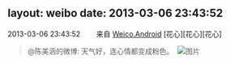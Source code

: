 layout: weibo
date: 2013-03-06 23:43:52
---
<meta name="referrer" content="no-referrer" />

2013-03-06 23:43:52  &nbsp;&nbsp;&nbsp;&nbsp;&nbsp;&nbsp; 来自 <a href="http://app.weibo.com/t/feed/l4RWD" rel="nofollow">Weico.Android</a>
[花心][花心][花心]
>  @陈美涵的微博: 天气好，连心情都变成粉色。 ​​​
>  ![图片](https://ww4.sinaimg.cn/large/4d81cacajw1e2g22rvpbjj.jpg)
